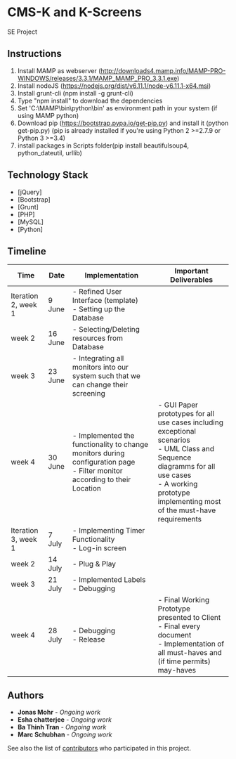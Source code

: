 # CMS-K and K-Screens

SE Project

## Instructions
1. Install MAMP as webserver (http://downloads4.mamp.info/MAMP-PRO-WINDOWS/releases/3.3.1/MAMP_MAMP_PRO_3.3.1.exe)
2. Install nodeJS (https://nodejs.org/dist/v6.11.1/node-v6.11.1-x64.msi)
3. Install grunt-cli (npm install -g grunt-cli)
4. Type "npm install" to download the dependencies
5. Set 'C:\MAMP\bin\python\bin\' as environment path in your system (if using MAMP python)
6. Download pip (https://bootstrap.pypa.io/get-pip.py) and install it (python get-pip.py) (pip is already installed if you're using Python 2 >=2.7.9 or Python 3 >=3.4)
7. install packages in Scripts folder(pip install beautifulsoup4, python_dateutil, urllib)


## Technology Stack

* [jQuery]
* [Bootstrap]
* [Grunt]
* [PHP]
* [MySQL]
* [Python]

## Timeline


| Time                	| Date    	| Implementation                                                                                                               	| Important Deliverables                                                                                                                                                                              	|
|---------------------	|---------	|------------------------------------------------------------------------------------------------------------------------------	|-----------------------------------------------------------------------------------------------------------------------------------------------------------------------------------------------------	|
| Iteration 2, week 1 	| 9 June  	| - Refined User Interface (template) <br />- Setting up the Database                                                                	|                                                                                                                                                                                                     	|
| week 2              	| 16 June 	| - Selecting/Deleting resources from Database                                                                                 	|                                                                                                                                                                                                     	|
| week 3              	| 23 June 	| - Integrating all monitors into our system such that we can change their screening                                         	|                                                                                                                                                                                                     	|
| week 4              	| 30 June 	| - Implemented the functionality to change monitors during configuration page <br />- Filter monitor according to their Location 	| - GUI Paper prototypes for all use cases including exceptional scenarios <br />- UML Class and Sequence diagramms for all use cases <br />- A working prototype implementing most of the must-have requirements 	|
| Iteration 3, week 1 	| 7 July  	| - Implementing Timer Functionality <br />- Log-in screen                                                                           	|                                                                                                                                                                                                     	|
| week 2              	| 14 July 	| - Plug & Play                                                                                                                	|                                                                                                                                                                                                     	|
| week 3              	| 21 July 	| - Implemented Labels <br />- Debugging                                                                                             	|                                                                                                                                                                                                     	|
| week 4              	| 28 July 	| - Debugging <br />- Release                                                                                                        	| - Final Working Prototype presented to Client <br />- Final every document <br />- Implementation of all must-haves and (if time permits) may-haves                                                             	|

## Authors

* **Jonas Mohr** - *Ongoing work*
* **Esha chatterjee** - *Ongoing work*
* **Ba Thinh Tran** - *Ongoing work*
* **Marc Schubhan** - *Ongoing work*

See also the list of 
[contributors](https://repos.se.cispa.saarland/ezekiel_soremekun/projectp002-multimedia-infostream-kiosksystem/settings/members) 
who participated in this project.
